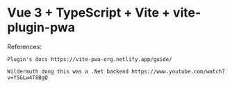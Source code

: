 # Vue 3 + TypeScript + Vite + vite-plugin-pwa

References:

    Plugin's docs https://vite-pwa-org.netlify.app/guide/
    
    Wildermuth dong this was a .Net backend https://www.youtube.com/watch?v=YSGLw4T8BgQ